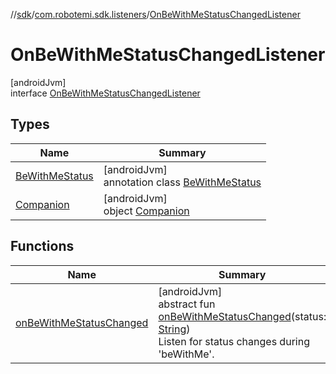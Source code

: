 //[sdk](../../../index.md)/[com.robotemi.sdk.listeners](../index.md)/[OnBeWithMeStatusChangedListener](index.md)

# OnBeWithMeStatusChangedListener

[androidJvm]\
interface [OnBeWithMeStatusChangedListener](index.md)

## Types

| Name | Summary |
|---|---|
| [BeWithMeStatus](-be-with-me-status/index.md) | [androidJvm]<br>annotation class [BeWithMeStatus](-be-with-me-status/index.md) |
| [Companion](-companion/index.md) | [androidJvm]<br>object [Companion](-companion/index.md) |

## Functions

| Name | Summary |
|---|---|
| [onBeWithMeStatusChanged](on-be-with-me-status-changed.md) | [androidJvm]<br>abstract fun [onBeWithMeStatusChanged](on-be-with-me-status-changed.md)(status: [String](https://kotlinlang.org/api/latest/jvm/stdlib/kotlin/-string/index.html))<br>Listen for status changes during 'beWithMe'. |
